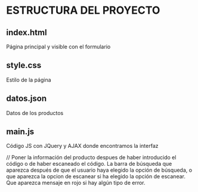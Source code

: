
# ESTRUCTURA DEL PROYECTO

## index.html
Página principal y visible con el formulario

## style.css
Estilo de la página

## datos.json
Datos de los productos

## main.js
Código JS con JQuery y AJAX donde encontramos la interfaz



// Poner la información del producto despues de haber introducido el código o de haber escaneado el código. La barra de búsqueda que aparezca después de que el usuario haya elegido la opción de búsqueda, o que aparezca la opcion de escanear si ha elegido la opción de escanear. Que aparezca mensaje en rojo si hay algún tipo de error.